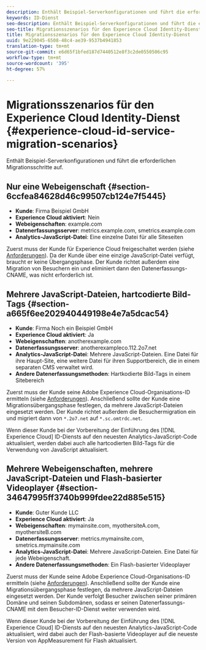 ```yaml
---
description: Enthält Beispiel-Serverkonfigurationen und führt die erforderlichen Migrationsschritte auf.
keywords: ID-Dienst
seo-description: Enthält Beispiel-Serverkonfigurationen und führt die erforderlichen Migrationsschritte auf.
seo-title: Migrationsszenarios für den Experience Cloud Identity-Dienst
title: Migrationsszenarios für den Experience Cloud Identity-Dienst
uuid: 9e229045-6508-48c4-ae39-9537b4941853
translation-type: tm+mt
source-git-commit: e6d65f1bfed187d7440512e8f3c2de0550506c95
workflow-type: tm+mt
source-wordcount: '395'
ht-degree: 57%

---
```



# Migrationsszenarios für den Experience Cloud Identity-Dienst {#experience-cloud-id-service-migration-scenarios}

Enthält Beispiel-Serverkonfigurationen und führt die erforderlichen Migrationsschritte auf.

## Nur eine Webeigenschaft {#section-6ccfea84628d46c99507cb124e7f5445}

* **Kunde**: Firma Beispiel GmbH
* **Experience Cloud aktiviert**: Nein
* **Webeigenschaften**: example.com
* **Datenerfassungsserver**: metrics.example.com, smetrics.example.com
* **Analytics-JavaScript-Datei**: Eine einzelne Datei für alle Siteseiten

Zuerst muss der Kunde für Experience Cloud freigeschaltet werden (siehe [Anforderungen](../../reference/requirements.md)). Da der Kunde über eine einzige JavaScript-Datei verfügt, braucht er keine Übergangsphase. Der Kunde richtet außerdem eine Migration von Besuchern ein und eliminiert dann den Datenerfassungs-CNAME, was nicht erforderlich ist.

## Mehrere JavaScript-Dateien, hartcodierte Bild-Tags {#section-a665f6ee202940449198e4e7a5dcac54}

* **Kunde**: Firma Noch ein Beispiel GmbH
* **Experience Cloud aktiviert**: Ja
* **Webeigenschaften**: anotherexample.com
* **Datenerfassungsserver**: anotherexampleco.112.2o7.net
* **Analytics-JavaScript-Datei**: Mehrere JavaScript-Dateien. Eine Datei für ihre Haupt-Site, eine weitere Datei für ihren Supportbereich, die in einem separaten CMS verwaltet wird.
* **Andere Datenerfassungsmethoden**: Hartkodierte Bild-Tags in einem Sitebereich

Zuerst muss der Kunde seine Adobe Experience Cloud-Organisations-ID ermitteln (siehe [Anforderungen](../../reference/requirements.md)). Anschließend sollte der Kunde eine Migrationsübergangsphase festlegen, da mehrere JavaScript-Dateien eingesetzt werden. Der Kunde richtet außerdem die Besuchermigration ein und migriert dann von `*.2o7.net` auf `*.sc.omtrdc.net`.

Wenn dieser Kunde bei der Vorbereitung der Einführung des [!DNL Experience Cloud] ID-Diensts auf den neuesten Analytics-JavaScript-Code aktualisiert, werden dabei auch alle hartcodierten Bild-Tags für die Verwendung von JavaScript aktualisiert.

## Mehrere Webeigenschaften, mehrere JavaScript-Dateien und Flash-basierter Videoplayer {#section-34647995ff3740b999fdee22d885e515}

* **Kunde**: Guter Kunde LLC
* **Experience Cloud aktiviert**: Ja
* **Webeigenschaften**: mymainsite.com, myothersiteA.com, myothersiteB.com
* **Datenerfassungsserver**: metrics.mymainsite.com, smetrics.mymainsite.com
* **Analytics-JavaScript-Datei**: Mehrere JavaScript-Dateien. Eine Datei für jede Webeigenschaft.
* **Andere Datenerfassungsmethoden**: Ein Flash-basierter Videoplayer

Zuerst muss der Kunde seine Adobe Experience Cloud-Organisations-ID ermitteln (siehe [Anforderungen](../../reference/requirements.md)). Anschließend sollte der Kunde eine Migrationsübergangsphase festlegen, da mehrere JavaScript-Dateien eingesetzt werden. Der Kunde verfolgt Besucher zwischen seiner primären Domäne und seinen Subdomänen, sodass er seinen Datenerfassungs-CNAME mit dem Besucher-ID-Dienst weiter verwenden wird.

Wenn dieser Kunde bei der Vorbereitung der Einführung des [!DNL Experience Cloud] ID-Diensts auf den neuesten Analytics-JavaScript-Code aktualisiert, wird dabei auch der Flash-basierte Videoplayer auf die neueste Version von AppMeasurement für Flash aktualisiert.
